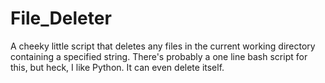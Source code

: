 # File_Deleter
A cheeky little script that deletes any files in the current working directory containing a specified string.
There's probably a one line bash script for this, but heck, I like Python.
It can even delete itself.
